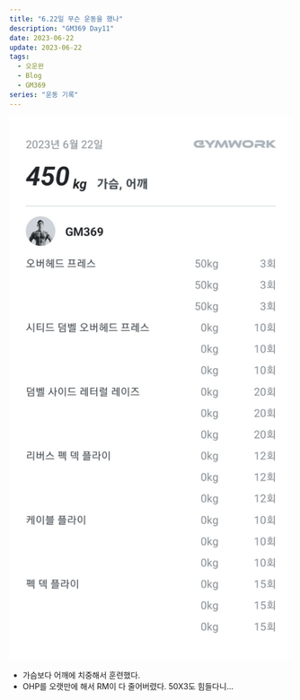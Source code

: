 ```yaml
---
title: "6.22일 무슨 운동을 했나"
description: "GM369 Day11"
date: 2023-06-22
update: 2023-06-22
tags:
  - 오운완
  - Blog
  - GM369
series: "운동 기록"
---
```


![6.22일 기록](workout.jpg)

- 가슴보다 어깨에 치중해서 훈련했다.
- OHP를 오랫만에 해서 RM이 다 줄어버렸다. 50X3도 힘들다니...

